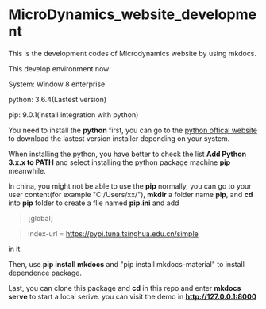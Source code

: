 # MicroDynamics_website_development

This is the development codes of Microdynamics website by using mkdocs.

This develop environment now:

System: Window 8 enterprise

python: 3.6.4(Lastest version)

pip: 9.0.1(install integration with python)

You need to install the **python** first, you can go to the [python offical website](https://www.python.org/downloads/) to download the lastest version installer depending on your system.

When installing the python, you have better to check the list **Add Python 3.x.x to PATH** and select installing the python package machine **pip** meanwhile.

In china, you might not be able to use the **pip** normally, you can go to your user content(for example "C:/Users/xx/"), **mkdir** a folder name **pip**, and **cd** into **pip** folder to create a flie named **pip.ini** and add 
> [global]

> index-url = https://pypi.tuna.tsinghua.edu.cn/simple

in it.


Then, use **pip install mkdocs** and "pip install mkdocs-material" to install dependence package.

Last, you can clone this package and **cd** in this repo and enter **mkdocs serve** to start a local serive. you can visit the demo in **http://127.0.0.1:8000**